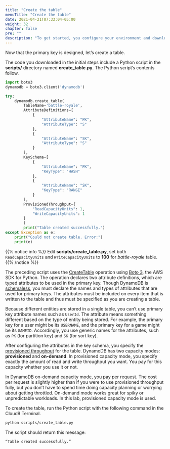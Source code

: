 ```yaml
---
title: "Create the table"
menuTitle: "Create the table"
date: 2021-04-21T07:33:04-05:00
weight: 32
chapter: false
pre: ""
description: "To get started, you configure your environment and download code that you use during the lab."
---
```


Now that the primary key is designed, let’s create a table.

The code you downloaded in the initial steps include a Python script in the **scripts/** directory named **create_table.py**. The Python script’s contents follow.

```py
import boto3
dynamodb = boto3.client('dynamodb')

try:
    dynamodb.create_table(
        TableName='battle-royale',
        AttributeDefinitions=[
            {
                "AttributeName": "PK",
                "AttributeType": "S"
            },
            {
                "AttributeName": "SK",
                "AttributeType": "S"
            }
        ],
        KeySchema=[
            {
                "AttributeName": "PK",
                "KeyType": "HASH"
            },
            {
                "AttributeName": "SK",
                "KeyType": "RANGE"
            }
        ],
        ProvisionedThroughput={
            "ReadCapacityUnits": 1,
            "WriteCapacityUnits": 1
        }
        )
        print("Table created successfully.")
except Exception as e:
    print("Could not create table. Error:")
    print(e)
```

{{% notice info %}}
Edit **scripts/create_table.py**, set both `ReadCapacityUnits` and `WriteCapacityUnits` to **100** for *battle-royale* table.
{{% /notice %}}

The preceding script uses the [CreateTable](https://docs.aws.amazon.com/amazondynamodb/latest/APIReference/API_CreateTable.html) operation using [Boto 3](https://boto3.amazonaws.com/v1/documentation/api/latest/index.html), the AWS SDK for Python. The operation declares two attribute definitions, which are typed attributes to be used in the primary key. Though DynamoDB is [schemaless](https://docs.aws.amazon.com/amazondynamodb/latest/developerguide/SQLtoNoSQL.CreateTable.html), you must declare the names and types of attributes that are used for primary keys. The attributes must be included on every item that is written to the table and thus must be specified as you are creating a table.

Because different entities are stored in a single table, you can’t use primary key attribute names such as `UserId`. The attribute means something different based on the type of entity being stored. For example, the primary key for a user might be its `USERNAME`, and the primary key for a game might be its `GAMEID`. Accordingly, you use generic names for the attributes, such as `PK` (for partition key) and `SK` (for sort key).

After configuring the attributes in the key schema, you specify the [provisioned throughput](https://docs.aws.amazon.com/amazondynamodb/latest/developerguide/HowItWorks.ReadWriteCapacityMode.html) for the table. DynamoDB has two capacity modes: **provisioned** and **on-demand**. In provisioned capacity mode, you specify exactly the amount of read and write throughput you want. You pay for this capacity whether you use it or not.

In DynamoDB on-demand capacity mode, you pay per request. The cost per request is slightly higher than if you were to use provisioned throughput fully, but you don’t have to spend time doing capacity planning or worrying about getting throttled. On-demand mode works great for spiky or unpredictable workloads. In this lab, provisioned capacity mode is used.

To create the table, run the Python script with the following command in the Cloud9 Terminal.

```sh
python scripts/create_table.py
```

The script should return this message: 
```text
“Table created successfully.”
```